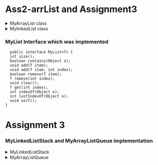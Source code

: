 # Ass2-arrList and Assignment3
<details>
<summary>MyArrayList class</summary>
### This class is an implementation of the MyList<T> interface, which provides a list data structure that can hold elements of any type T. The class uses an array to store the elements and dynamically increases the size of the array as needed.
### Fields
  T[] arr: an array to store elements.
  
  int size: the size of the list.
  ### Methods
void add(T element): adds an element to the end of the list.
  
void add(T element, int index): adds an element at a specific index.
  
boolean contains(Object o): checks if an element is present in the list.
  
T get(int index): gets the element at a specific index.
  
int indexOf(Object o): gets the index of the first occurrence of an element in the list.
  
int lastIndexOf(Object o): gets the index of the last occurrence of an element in the list.
  
int size(): gets the size of the list.
  
void clear(): removes all elements from the list.
  
boolean remove(T item): removes the first occurrence of an element from the list.
  
T remove(int index): removes the element at a specific index.
  
void increaseBuffer(): increases the buffer size of the array.
  
  ### Solution
   ``` 
    public class MyArrayList<T> implements MyList<T> {
    private T[] arr;
    private int size;

    MyArrayList(){
        this.arr = (T[]) new Object[5];
        this.size = 0;
    }
    @Override
    public void  add(T element){
        if(size == arr.length){
            increaseBuffer();
        }
        arr[size++] = element;
    }
    @Override
    public void add(T element, int index){
        if (index < 0 || index > size) {
            throw new IndexOutOfBoundsException();
        }
        if (size==arr.length){
            increaseBuffer();
        }
        for (int i = size; i > index; i--) {
            arr[i] = arr[i-1];
        }
        arr[index] = element;
        size++;
    }
    @Override
    public boolean contains(Object o) {
        for (int i = 0; i < size; i++) {
            if (arr[i] == o) {
                return true;
            }
        }
        return false;
    }
    public void increaseBuffer(){
        T[] newArr = (T[]) new Object[arr.length*2];
        for(int i=0; i< arr.length; i++){
            newArr[i]=arr[i];
        }
        arr = newArr;
    }
    @Override
    public T get(int index) {
        checkIndex(index);
        return arr[index];
    }
    @Override
    public int indexOf(Object o){
        for (int i = 0; i<size; i++){
            if (arr[i]==o){
                return i;
            }
        }
        return -1;
    }
    @Override
    public int lastIndexOf(Object o) {
        if (o == null) {
            for (int i = size - 1; i >= 0; i--) {
                if (arr[i] == null) {
                    return i;
                }
            }
        } else {
            for (int i = size - 1; i >= 0; i--) {
                if (o.equals(arr[i])) {
                    return i;
                }
            }
        }
        return -1;
    }
    @Override
    public int size() {
        return size;
    }
    @Override
    public void clear(){
        this.arr = (T[]) new Object[5];
        this.size = 0;
    }
    @Override
    public boolean remove(T item) {
        int index = indexOf(item);
        if (index == -1) {
            return false;
        }
        for (int i = index; i < size-1; i++) {
            arr[i] = arr[i+1];
        }
        arr[size-1] = null;
        size--;
        return true;
    }
    @Override
    public T remove(int index){
        checkIndex(index);
        for(int i= index + 1; i<size; i++){
            arr[i-1] = arr[i];
        }
        size--;
        return null;
    }
    @Override
    public void sort() {
        for (int i = 0; i < size - 1; i++) {
            for (int j = 0; j < size - i - 1; j++) {
                Comparable<T> a = (Comparable<T>) arr[j];
                Comparable<T> b = (Comparable<T>) arr[j + 1];
                if (a.compareTo((T) b) > 0) {
                    Object temp = arr[j];
                    arr[j] = arr[j+1];
                    arr[j+1] = (T)temp;
                }
            }
        }
    }


    public void checkIndex(int index){
        if(index < 0 || index>=size){
            throw new IndexOutOfBoundsException();
        }
    }
}
```
</details>

<details>
  <summary>MylinkedList class</summary>
  MyLinkedList is an implementation of the MyList interface, which represents a singly linked list that can store elements of any type T. It provides methods to add, remove, and retrieve elements from the list, as well as sort the list in ascending order.
  ### Fields
  head: A reference to the first node in the linked list.
  
tail: A reference to the last node in the linked list.
  
size: The number of elements in the linked list.
  ### Methods
  size() : int : Returns the number of elements in the list.

contains(Object o) : boolean : Returns true if the list contains the specified element, false otherwise.

add(T newItem) : void : Adds the specified element to the end of the list.

get(int index) : T : Returns the element at the specified position in the list.

add(T item, int index) : void : Inserts the specified element at the specified position in the list.

remove(T item) : boolean : Removes the first occurrence of the specified element from the list, if it exists.

remove(int index) : T : Removes the element at the specified position in the list, and returns it.

clear() : void : Clears the linked list by setting the size to 0, and the head and tail to null.

indexOf(Object o) : int : Finds and returns the index of the first occurrence of the specified object in the linked list. If the object is not found, it returns -1.

lastIndexOf(Object o) : int : Finds and returns the index of the last occurrence of the specified object in the linked list. If the object is not found, it returns -1.

sort() : void : Sorts the linked list in ascending order, assuming that the objects in the linked list implement the Comparable interface.
  
  ### Solution
  ```
    public class MyLinkedList<T> implements MyList<T> {
    private MyNode<T> head;
    private MyNode<T> tail;
    private int size;

    MyLinkedList() {

    }
    @Override
    public int size() {
        return size;
    }
    @Override
    public boolean contains(Object o) {
        MyNode<T> current = head;
        while (current != null) {
            if (current.data==o) {
                return true;
            }
            current = current.next;
        }
        return false;
    }
    @Override
    public void add (T newItem){
        MyNode<T> newNode = new MyNode<>(newItem);
        if (head == null) {
            head = tail = newNode;
        } else{
            tail.next = newNode;
            tail=newNode;
        }
        size++;
    }
    @Override
    public T get(int index){
        MyNode<T> current = head;
        for (int i = 0; i < index; i++) {
            current = current.next;
        }
        return current.data;
    }
    @Override
    public void add(T item, int index){
        MyNode<T> newNode = new MyNode<>(item);
        if (index == 0) {
            newNode.next = head;
            head = newNode;
            if (tail == null) {
                tail = head;
            }
        } else if (index == size) {
            tail.next = newNode;
            tail = newNode;
        } else {
            MyNode<T> prev = new MyNode<>(get(index-1));
            newNode.next = prev.next;
            prev.next = newNode;
        }
        size++;
    }

    public void checkIndex(int index){
        if(index < 0 || index>=size){
            throw new IndexOutOfBoundsException();
        }
    }
    @Override
    public boolean remove(T item) {
        MyNode<T> current = head;
        MyNode<T> previous = null;
        boolean check = false;
        while (current != null) {
            if (current.data.equals(item)) {
                check = true;
                break;
            }
            previous = current;
            current = current.next;
        }
        if (check) {
            if (previous == null) {
                head = current.next;
            } else {
                previous.next = current.next;
            }
            if (current == tail) {
                tail = previous;
            }
            size--;
        }
        return check;
    }
    @Override
    public T remove(int index) {
        checkIndex(index);
        MyNode<T> current = head;
        MyNode<T> previous = null;
        for (int i = 0; i < index; i++) {
            previous = current;
            current = current.next;
        }
        if (previous == null) {
            head = current.next;
        } else {
            previous.next = current.next;
        }
        if (current == tail) {
            tail = previous;
        }
        size--;
        return current.data;
        }


    @Override
    public void clear(){
        size = 0;
        head = null;
        tail = null;
    }
    @Override
    public int indexOf(Object o) {
        int index = 0;
        MyNode<T> current = head;
        while (current != null) {
            if (current.data.equals(o)) {
                return index;
            }
            current = current.next;
            index++;
        }
        return -1;
    }

    @Override
    public int lastIndexOf(Object o) {
        MyNode<T> current = head;
        int index = -1;
        int currentIndex = 0;
        while (current != null) {
            if (current.data.equals(o)) {
                index = currentIndex;
            }
            currentIndex++;
            current = current.next;
        }
        return index;
    }
    @Override
    public void sort() {
        MyNode<T> current = head;
        while (current != null) {
            MyNode<T> min = current;
            MyNode<T> inner = current.next;
            while (inner != null) {
                if (((Comparable<T>)inner.data).compareTo(min.data) < 0) {
                    min = inner;
                }
                inner = inner.next;
            }
            if (min != current) {
                T temp = current.data;
                current.data = min.data;
                min.data = temp;
            }
            current = current.next;
        }
    }

    private static class MyNode<E> {
        E data;
        MyNode<E> next;

        MyNode(E data) {
            this.data = data;
        }
    }


}
  ```
  </details>

  
  ### MyList Interface which was implemented
  
    
  ```
    public interface MyList<T> {
    int size();
    boolean contains(Object o);
    void add(T item);
    void add(T item, int index);
    boolean remove(T item);
    T remove(int index);
    void clear();
    T get(int index);
    int indexOf(Object o);
    int lastIndexOf(Object o);
    void sort();
}  
```
# Assignment 3
### MyLinkedListStack and MyArrayListQueue implementation
<details>

<summary>MyLinkedListStack</summary>

### This statement imports the EmptyStackException class, which will be used to throw an exception:
  ``` import java.util.EmptyStackException; ```

### Declaring a generic class named MyLinkedListStack, which implements a stack using a linked list:
 
  ``` public class MyLinkedListStack<T> ```
  
### Declaring a private instance variable of type MyLinkedList<T>, which will hold the elements of the stack:
 ``` private MyLinkedList<T> linkedList; ```
### Initializing the linkedList instance variable with an empty MyLinkedList:
 ``` 
  public MyLinkedListStack() {
  linkedList = new MyLinkedList<>();
    }
  ```
  
### This method pushes an element to the top of the stack by adding it to the end of the linked list by using linkedList class:
  ``` 
  public void push (T element){
        linkedList.add(element);
    } 
  ```
### This method removes and returns the top element of the stack. It first checks if the stack is empty and throw exception if it is. Otherwise itworks  as usual:
  ``` 
  public T pop(){
        if (isEmpty()) {
            throw new EmptyStackException();
        }
        return linkedList.remove(size() - 1);
    }
  ```
### This method returns the top element of the stack without removing it. It first checks if the stack is empty using the isEMpty method, then throw exception if it's true:
   ```
  public T peek() {
        if (isEmpty()) {
            throw new EmptyStackException();
        }
        return linkedList.get(size()-1);
    }
  ```
### This method checks if the stack is empty by calling the size() method of the linked list and returning true if the size is 0, otherwise false:
  ```
  public boolean isEmpty(){
        if (linkedList.size()==0){
            return true;
        }
        return false;
    }
  ```
###  This method returns the size of the linked list:
  ```
  public int size(){
        return linkedList.size();
    }
  ```
  </details>

<details>
<summary>MyArrayListQueue</summary>

### This line imports the NoSuchElementException class from the java.util package. This class is used to throw an exception if an operation is performed on an empty queue:
``` import java.util.NoSuchElementException; ```
### This line declares the class MyArrayListQueue, which is a generic class that can work with any type T: 
``` public class MyArrayListQueue<T> { ```
### This line declares a private instance variable list of type MyArrayList<T>:
``` private MyArrayList<T> list; ```
### This is the constructor for the MyArrayListQueue class. It initializes the list instance variable by creating a new empty MyArrayList:
```
public MyArrayListQueue() {
        list = new MyArrayList<>();
    }
    ```
### This method adds an element to the back of the queue by calling the add method of the list instance variable:
``` 
public void enqueue(T element) { 
        list.add(element); 
    }
    ```
### This method removes and returns the front element of the queue by calling the remove method of the list instance variable. It first checks if the queue is empty, and if it is, it throws a NoSuchElementException:
```
public T dequeue(){
        if (isEmpty()){
            throw new NoSuchElementException();
        }
        return list.remove(0);
    }
```
###  This method returns the front element of the queue without removing it by calling the get method of the list instance variable. It first checks if the queue is empty, and if it is, it throws a NoSuchElementException:
```
public T peek(){
        if (isEmpty()){
            throw new NoSuchElementException();
        }
        return list.get(0);
    }
```
### This method checks if the queue is empty by calling the size method of the list instance variable. If the size is 0, it returns true; otherwise, it returns false: 
```
  public boolean isEmpty(){
        if (size()==0){
            return true;
        }
        return false;
    }
```
